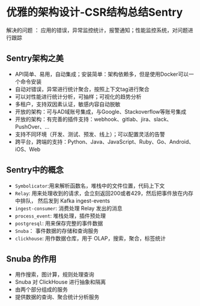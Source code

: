 # 优雅的架构设计-CSR结构总结Sentry

解决的问题 ： 应用的错误，异常监控统计，报警通知；性能监控系统，对问题进行跟踪

## Sentry架构之美
* API简单、易用，自动集成；安装简单：架构依赖多，但是使用Docker可以一个命令安装
* 自动对错误，异常进行统计聚合，按照上下文tag进行聚合
* 可以对性能进行统计分析，可抽样；可视化的趋势分析
* 多租户，支持双因素认证，敏感内容自动脱敏
* 开放的架构：可与AD域账号集成，与Google、Stackoverflow等账号集成
* 开放的架构：有完善的插件支持：webhook、gitlab、jira、slack、PushOver、...
* 支持不同环境（开发、测试、预发、线上）；可以配置灵活的告警
* 跨平台，跨端的支持：Python、Java、JavaScript、Ruby、Go、Android、iOS、Web
    
    
## Sentry中的概念
* `Symbolicator`:用来解析函数名，堆栈中的文件位置，代码上下文
* `Relay`: 用来处理收到的请求，会立刻返回200或者429，然后把事件放在内存中排队， 然后发到 Kafka ingest-events
* `ingest-consumer`: 消费处理 Relay 发出的消息
* `process_event`: 堆栈处理，插件预处理
* `postgresql`: 用来保存完整的事件数据
* `Snuba`： 事件数据的存储和查询服务
* `clickhouse`: 用作数据仓库，用于 OLAP，搜索，聚合，标签统计
    
## Snuba 的作用
* 用作搜索，图计算，规则处理查询
* Snuba 对 ClickHouse 进行抽象和隔离
* 由两个部分组成的服务
* 提供数据的查询、聚合统计分析服务